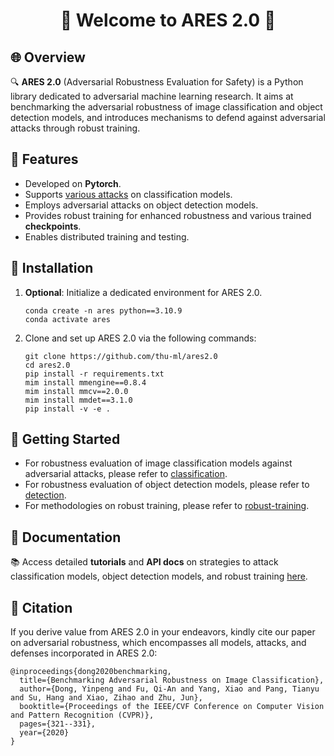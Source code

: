 <div align="center">

# 🚀 Welcome to **ARES 2.0** 🚀

</div>

## 🌐 Overview

🔍 **ARES 2.0** (Adversarial Robustness Evaluation for Safety) is a Python library dedicated to adversarial machine learning research. It aims at benchmarking the adversarial robustness of image classification and object detection models, and introduces mechanisms to defend against adversarial attacks through robust training.


## 🌟 Features

-  Developed on **Pytorch**.
- Supports [various attacks](/ares/attack/__init__.py) on classification models.
- Employs adversarial attacks on object detection models.
- Provides robust training for enhanced robustness and various trained **checkpoints**.
- Enables distributed training and testing.


## 💾 Installation

1. **Optional**: Initialize a dedicated environment for ARES 2.0.
   
   ```
   conda create -n ares python==3.10.9
   conda activate ares
   ```
2. Clone and set up ARES 2.0 via the following commands:
   
   ```
   git clone https://github.com/thu-ml/ares2.0
   cd ares2.0
   pip install -r requirements.txt
   mim install mmengine==0.8.4
   mim install mmcv==2.0.0 
   mim install mmdet==3.1.0
   pip install -v -e .
   ```

## 🚀 Getting Started

- For robustness evaluation of image classification models against adversarial attacks, please refer to [classification](./classification/README.md).
- For robustness evaluation of object detection models, please refer to [detection](./detection/README.md).
- For methodologies on robust training, please refer to [robust-training](./robust_training/README.md).


## 📘 Documentation

📚 Access detailed **tutorials** and **API docs** on strategies to attack classification models, object detection models, and robust training [here](https://thu-ml.github.io/ares/).


## 📝 Citation

If you derive value from ARES 2.0 in your endeavors, kindly cite our  paper on adversarial robustness, which encompasses all models, attacks, and defenses incorporated in ARES 2.0:

```
@inproceedings{dong2020benchmarking,
  title={Benchmarking Adversarial Robustness on Image Classification},
  author={Dong, Yinpeng and Fu, Qi-An and Yang, Xiao and Pang, Tianyu and Su, Hang and Xiao, Zihao and Zhu, Jun},
  booktitle={Proceedings of the IEEE/CVF Conference on Computer Vision and Pattern Recognition (CVPR)},
  pages={321--331},
  year={2020}
}
```
